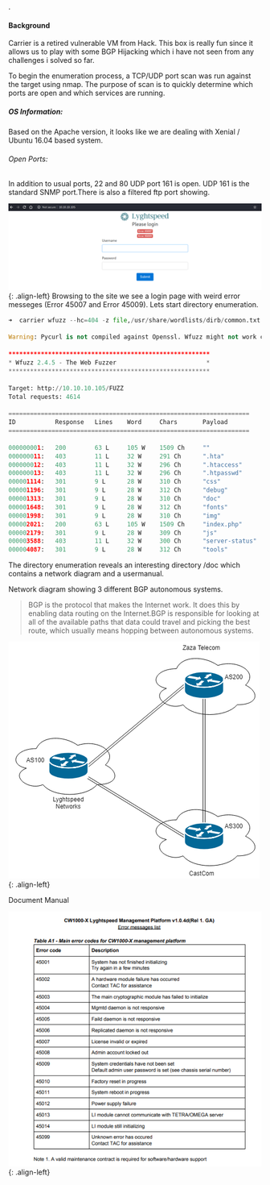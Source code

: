 .
#### Background
Carrier is a retired vulnerable VM from Hack. This box is really fun since it allows us to play with some BGP Hijacking which i have not seen from any challenges i solved so far.


To begin the enumeration process, a TCP/UDP port scan was run against the target using nmap. The purpose of scan is to quickly determine which ports are open and which services are running. 

##### OS Information:
Based on the Apache version, it looks like we are dealing with Xenial / Ubuntu 16.04 based system.

###### Open Ports:
In addition to usual ports, 22 and 80 UDP port 161 is open. UDP 161 is the standard SNMP port.There is also a filtered ftp port showing.

![source-01](/img/Screenshot_2020-05-27_16-31-11.png){: .align-left}
Browsing to the site we see a login page with weird error messeges (Error 45007 and Error 45009). Lets start directory enumeration.

```python
➜  carrier wfuzz --hc=404 -z file,/usr/share/wordlists/dirb/common.txt http://10.10.10.105/FUZZ

Warning: Pycurl is not compiled against Openssl. Wfuzz might not work correctly when fuzzing SSL sites. Check Wfuzz's documentation for more information.

********************************************************
* Wfuzz 2.4.5 - The Web Fuzzer                         *
********************************************************

Target: http://10.10.10.105/FUZZ
Total requests: 4614

===================================================================
ID           Response   Lines    Word     Chars       Payload                                                                                              
===================================================================

000000001:   200        63 L     105 W    1509 Ch     ""                                                                                                   
000000011:   403        11 L     32 W     291 Ch      ".hta"                                                                                               
000000012:   403        11 L     32 W     296 Ch      ".htaccess"                                                                                          
000000013:   403        11 L     32 W     296 Ch      ".htpasswd"                                                                                          
000001114:   301        9 L      28 W     310 Ch      "css"                                                                                                
000001196:   301        9 L      28 W     312 Ch      "debug"                                                                                              
000001313:   301        9 L      28 W     310 Ch      "doc"                                                                                                
000001648:   301        9 L      28 W     312 Ch      "fonts"                                                                                              
000001998:   301        9 L      28 W     310 Ch      "img"                                                                                                
000002021:   200        63 L     105 W    1509 Ch     "index.php"                                                                                          
000002179:   301        9 L      28 W     309 Ch      "js"                                                                                                 
000003588:   403        11 L     32 W     300 Ch      "server-status"                                                                                      
000004087:   301        9 L      28 W     312 Ch      "tools"                                                                                              


```

The directory enumeration reveals an interesting directory /doc which contains a network diagram and a usermanual.

Network diagram showing 3 different BGP autonomous systems.

>BGP is the protocol that makes the Internet work. It does this by enabling data routing on the Internet.BGP is responsible for looking at all of the available paths that data could travel and picking the best route, which usually means hopping between autonomous systems. 

![source-01](/img/diagram_for_tac.png){: .align-left}

Document Manual 

![source-01](/img/Screenshot_2020-05-27_16-49-23.png){: .align-left}



